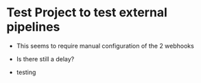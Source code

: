 # Test Project to test external pipelines

- This seems to require manual configuration of the 2 webhooks
- Is there still a delay?

- testing
